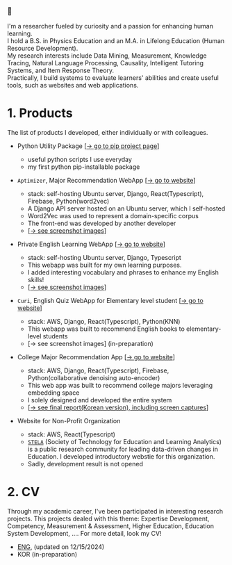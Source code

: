 ### 👋

I'm a researcher fueled by curiosity and a passion for enhancing human learning.<br/>
I hold a B.S. in Physics Education and an M.A. in Lifelong Education (Human Resource Development). <br/>
My research interests include Data Mining, Measurement, Knowledge Tracing, Natural Language Processing, Causality, Intelligent Tutoring Systems, and Item Response Theory. <br/>
Practically, I build systems to evaluate learners' abilities and create useful tools, such as websites and web applications. <br/>

  
# 1. Products
The list of products I developed, either individually or with colleagues.
- Python Utility Package [[→ go to pip project page](https://pypi.org/project/huni-utils/)]
  - useful python scripts I use everyday
  - my first python pip-installable package
 
- `Aptimizer`, Major Recommendation WebApp [[→ go to website](https://khrrc-cmat.web.app/)]
   - stack: self-hosting Ubuntu server, Django, React(Typescript), Firebase, Python(word2vec)
   - A Django API server hosted on an Ubuntu server, which I self-hosted
   - Word2Vec was used to represent a domain-specific corpus
   - The front-end was developed by another developer
   - [[→ see screenshot images](https://huni1b-lab.com/media/cv/Report_Aptimizer_MVP(public).pdf)]

- Private English Learning WebApp [[→ go to website](https://fluen-glish-6e302.web.app/)]
   - stack: self-hosting Ubuntu server, Django, Typescript
   - This webapp was built for my own learning purposes.
   - I added interesting vocabulary and phrases to enhance my English skills!
   - [[→ see screenshot images](https://huni1b-lab.com/media/cv/screenshot_fluenglish(public).pdf)]
- `Curi`, English Quiz WebApp for Elementary level student [[→ go to website](https://learningwhales-25946.web.app/)]
    - stack: AWS, Django, React(Typescript), Python(KNN)
    - This webapp was built to recommend English books to elementary-level students
    - [→ see screenshot images] (in-preparation)
- College Major Recommendation App [[→ go to website](https://aiedu-samdochi.web.app/)]
    - stack: AWS, Django, React(Typescript), Firebase, Python(collaborative denoising auto-encoder)
    - This web app was built to recommend college majors leveraging embedding space
    - I solely designed and developed the entire system
    - [[→ see final report(Korean version), including screen captures](https://huni1b-lab.com/media/cv/AI융합교육_학생연구_장기프로젝트지원_최종보고서(삼도치팀)_최종.pdf)]
- Website for Non-Profit Organization
     - stack: AWS, React(Typescript)
     - [`STELA`](https://www.facebook.com/groups/stelaedtech/) (Society of Technology for Education and Learning Analytics) is a public research community for leading data-driven changes in Education. I developed introductory webstie for this organization. 
     - Sadly, development result is not opened

# 2. CV
Through my academic career, I've been participated in interesting research projects. This projects dealed with this theme: Expertise Development, Competency, Measurement & Assessment, Higher Education, Education System Development, .... For more detail, look my CV!
- [ENG](https://huni1b-lab.com/cv/long?language=eng), (updated on 12/15/2024)
- KOR (in-preparation)
